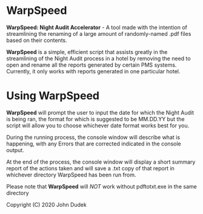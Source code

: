 # WarpSpeed
**WarpSpeed: Night Audit Accelerator** - A tool made with the intention of streamlining the renaming of a large amount of randomly-named .pdf files based on their contents.

**WarpSpeed** is a simple, efficient script that assists greatly in the streamlining of the Night Audit process in a hotel by removing the need to open and rename all the reports generated by certain PMS systems. Currently, it only works with reports generated in one particular hotel.

# Using WarpSpeed
**WarpSpeed** will prompt the user to input the date for which the Night Audit is being ran, the format for which is suggested to be MM.DD.YY but the script will allow you to choose whichever date format works best for you.

During the running process, the console window will describe what is happening, with any Errors that are corrected indicated in the console output.

At the end of the process, the console window will display a short summary report of the actions taken and will save a .txt copy of that report in whichever directory WarpSpeed has been run from.

Please note that **WarpSpeed** will _*NOT*_ work without pdftotxt.exe in the same directory

Copyright (C) 2020 John Dudek
